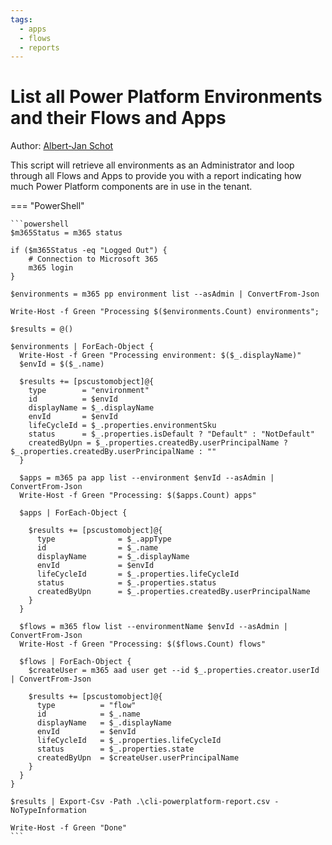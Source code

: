 ```yaml
---
tags:  
  - apps
  - flows
  - reports
---
```


# List all Power Platform Environments and their Flows and Apps

Author: [Albert-Jan Schot](https://www.cloudappie.nl/power-platform-tenant-reporting-cli-microsoft-365/)

This script will retrieve all environments as an Administrator and loop through all Flows and Apps to provide you with a report indicating how much Power Platform components are in use in the tenant.

=== "PowerShell"

    ```powershell
    $m365Status = m365 status

    if ($m365Status -eq "Logged Out") {
        # Connection to Microsoft 365
        m365 login
    }

    $environments = m365 pp environment list --asAdmin | ConvertFrom-Json

    Write-Host -f Green "Processing $($environments.Count) environments";

    $results = @()

    $environments | ForEach-Object {
      Write-Host -f Green "Processing environment: $($_.displayName)"
      $envId = $($_.name)

      $results += [pscustomobject]@{
        type        = "environment"
        id          = $envId
        displayName = $_.displayName
        envId       = $envId
        lifeCycleId = $_.properties.environmentSku
        status      = $_.properties.isDefault ? "Default" : "NotDefault"
        createdByUpn = $_.properties.createdBy.userPrincipalName ? $_.properties.createdBy.userPrincipalName : ""
      }

      $apps = m365 pa app list --environment $envId --asAdmin | ConvertFrom-Json
      Write-Host -f Green "Processing: $($apps.Count) apps"

      $apps | ForEach-Object {

        $results += [pscustomobject]@{
          type              = $_.appType
          id                = $_.name
          displayName       = $_.displayName
          envId             = $envId
          lifeCycleId       = $_.properties.lifeCycleId
          status            = $_.properties.status
          createdByUpn      = $_.properties.createdBy.userPrincipalName
        }
      }

      $flows = m365 flow list --environmentName $envId --asAdmin | ConvertFrom-Json
      Write-Host -f Green "Processing: $($flows.Count) flows"

      $flows | ForEach-Object {
        $createUser = m365 aad user get --id $_.properties.creator.userId | ConvertFrom-Json

        $results += [pscustomobject]@{
          type          = "flow"
          id            = $_.name
          displayName   = $_.displayName
          envId         = $envId
          lifeCycleId   = $_.properties.lifeCycleId
          status        = $_.properties.state
          createdByUpn  = $createUser.userPrincipalName
        }
      }
    }

    $results | Export-Csv -Path .\cli-powerplatform-report.csv -NoTypeInformation

    Write-Host -f Green "Done"
    ```
